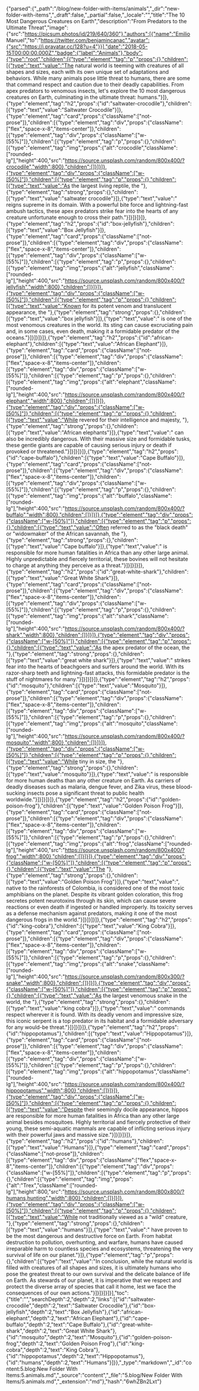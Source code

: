 {"parsed":{"_path":"/blog/new-folder-with-items/animals","_dir":"new-folder-with-items","_draft":false,"_partial":false,"_locale":"","title":"The 10 Most Dangerous Creatures on Earth","description":"From Predators to the Ultimate Threat","image":{"src":"https://picsum.photos/id/219/640/360"},"authors":[{"name":"Emilio Manuel","to":"https://twitter.com/benjamincanac","avatar":{"src":"https://i.pravatar.cc/128?u=4"}}],"date":"2018-05-15T00:00:00.000Z","badge":{"label":"Animals"},"body":{"type":"root","children":[{"type":"element","tag":"p","props":{},"children":[{"type":"text","value":"The natural world is teeming with creatures of all shapes and sizes, each with its own unique set of adaptations and behaviors. While many animals pose little threat to humans, there are some that command respect and caution due to their deadly capabilities. From apex predators to venomous insects, let's explore the 10 most dangerous creatures on Earth, culminating in the ultimate threat: humans."}]},{"type":"element","tag":"h2","props":{"id":"saltwater-crocodile"},"children":[{"type":"text","value":"Saltwater Crocodile"}]},{"type":"element","tag":"card","props":{"className":["not-prose"]},"children":[{"type":"element","tag":"div","props":{"className":["flex","space-x-8","items-center"]},"children":[{"type":"element","tag":"div","props":{"className":["w-[55%]"]},"children":[{"type":"element","tag":"p","props":{},"children":[{"type":"element","tag":"img","props":{"alt":"crocodile","className":["rounded-lg"],"height":400,"src":"https://source.unsplash.com/random/800x400/?crocodile","width":800},"children":[]}]}]},{"type":"element","tag":"div","props":{"className":["w-[50%]"]},"children":[{"type":"element","tag":"p","props":{},"children":[{"type":"text","value":"As the largest living reptile, the "},{"type":"element","tag":"strong","props":{},"children":[{"type":"text","value":"saltwater crocodile"}]},{"type":"text","value":" reigns supreme in its domain. With a powerful bite force and lightning-fast ambush tactics, these apex predators strike fear into the hearts of any creature unfortunate enough to cross their path."}]}]}]}]},{"type":"element","tag":"h2","props":{"id":"box-jellyfish"},"children":[{"type":"text","value":"Box Jellyfish"}]},{"type":"element","tag":"card","props":{"className":["not-prose"]},"children":[{"type":"element","tag":"div","props":{"className":["flex","space-x-8","items-center"]},"children":[{"type":"element","tag":"div","props":{"className":["w-[55%]"]},"children":[{"type":"element","tag":"p","props":{},"children":[{"type":"element","tag":"img","props":{"alt":"jellyfish","className":["rounded-lg"],"height":400,"src":"https://source.unsplash.com/random/800x400/?jellyfish","width":800},"children":[]}]}]},{"type":"element","tag":"div","props":{"className":["w-[50%]"]},"children":[{"type":"element","tag":"p","props":{},"children":[{"type":"text","value":"Known for its potent venom and translucent appearance, the "},{"type":"element","tag":"strong","props":{},"children":[{"type":"text","value":"box jellyfish"}]},{"type":"text","value":" is one of the most venomous creatures in the world. Its sting can cause excruciating pain and, in some cases, even death, making it a formidable predator of the oceans."}]}]}]}]},{"type":"element","tag":"h2","props":{"id":"african-elephant"},"children":[{"type":"text","value":"African Elephant"}]},{"type":"element","tag":"card","props":{"className":["not-prose"]},"children":[{"type":"element","tag":"div","props":{"className":["flex","space-x-8","items-center"]},"children":[{"type":"element","tag":"div","props":{"className":["w-[55%]"]},"children":[{"type":"element","tag":"p","props":{},"children":[{"type":"element","tag":"img","props":{"alt":"elephant","className":["rounded-lg"],"height":400,"src":"https://source.unsplash.com/random/800x400/?elephant","width":800},"children":[]}]}]},{"type":"element","tag":"div","props":{"className":["w-[50%]"]},"children":[{"type":"element","tag":"p","props":{},"children":[{"type":"text","value":"While revered for their intelligence and majesty, "},{"type":"element","tag":"strong","props":{},"children":[{"type":"text","value":"African elephants"}]},{"type":"text","value":" can also be incredibly dangerous. With their massive size and formidable tusks, these gentle giants are capable of causing serious injury or death if provoked or threatened."}]}]}]}]},{"type":"element","tag":"h2","props":{"id":"cape-buffalo"},"children":[{"type":"text","value":"Cape Buffalo"}]},{"type":"element","tag":"card","props":{"className":["not-prose"]},"children":[{"type":"element","tag":"div","props":{"className":["flex","space-x-8","items-center"]},"children":[{"type":"element","tag":"div","props":{"className":["w-[55%]"]},"children":[{"type":"element","tag":"p","props":{},"children":[{"type":"element","tag":"img","props":{"alt":"buffalo","className":["rounded-lg"],"height":400,"src":"https://source.unsplash.com/random/800x400/?buffalo","width":800},"children":[]}]}]},{"type":"element","tag":"div","props":{"className":["w-[50%]"]},"children":[{"type":"element","tag":"p","props":{},"children":[{"type":"text","value":"Often referred to as the \"black death\" or \"widowmaker\" of the African savannah, the "},{"type":"element","tag":"strong","props":{},"children":[{"type":"text","value":"Cape buffalo"}]},{"type":"text","value":" is responsible for more human fatalities in Africa than any other large animal. Highly unpredictable and fiercely territorial, these bovines will not hesitate to charge at anything they perceive as a threat."}]}]}]}]},{"type":"element","tag":"h2","props":{"id":"great-white-shark"},"children":[{"type":"text","value":"Great White Shark"}]},{"type":"element","tag":"card","props":{"className":["not-prose"]},"children":[{"type":"element","tag":"div","props":{"className":["flex","space-x-8","items-center"]},"children":[{"type":"element","tag":"div","props":{"className":["w-[55%]"]},"children":[{"type":"element","tag":"p","props":{},"children":[{"type":"element","tag":"img","props":{"alt":"shark","className":["rounded-lg"],"height":400,"src":"https://source.unsplash.com/random/800x400/?shark","width":800},"children":[]}]}]},{"type":"element","tag":"div","props":{"className":["w-[50%]"]},"children":[{"type":"element","tag":"p","props":{},"children":[{"type":"text","value":"As the apex predator of the ocean, the "},{"type":"element","tag":"strong","props":{},"children":[{"type":"text","value":"great white shark"}]},{"type":"text","value":" strikes fear into the hearts of beachgoers and surfers around the world. With its razor-sharp teeth and lightning-fast attacks, this formidable predator is the stuff of nightmares for many."}]}]}]}]},{"type":"element","tag":"h2","props":{"id":"mosquito"},"children":[{"type":"text","value":"Mosquito"}]},{"type":"element","tag":"card","props":{"className":["not-prose"]},"children":[{"type":"element","tag":"div","props":{"className":["flex","space-x-8","items-center"]},"children":[{"type":"element","tag":"div","props":{"className":["w-[55%]"]},"children":[{"type":"element","tag":"p","props":{},"children":[{"type":"element","tag":"img","props":{"alt":"mosquito","className":["rounded-lg"],"height":400,"src":"https://source.unsplash.com/random/800x400/?mosquito","width":800},"children":[]}]}]},{"type":"element","tag":"div","props":{"className":["w-[50%]"]},"children":[{"type":"element","tag":"p","props":{},"children":[{"type":"text","value":"While tiny in size, the "},{"type":"element","tag":"strong","props":{},"children":[{"type":"text","value":"mosquito"}]},{"type":"text","value":" is responsible for more human deaths than any other creature on Earth. As carriers of deadly diseases such as malaria, dengue fever, and Zika virus, these blood-sucking insects pose a significant threat to public health worldwide."}]}]}]}]},{"type":"element","tag":"h2","props":{"id":"golden-poison-frog"},"children":[{"type":"text","value":"Golden Poison Frog"}]},{"type":"element","tag":"card","props":{"className":["not-prose"]},"children":[{"type":"element","tag":"div","props":{"className":["flex","space-x-8","items-center"]},"children":[{"type":"element","tag":"div","props":{"className":["w-[55%]"]},"children":[{"type":"element","tag":"p","props":{},"children":[{"type":"element","tag":"img","props":{"alt":"frog","className":["rounded-lg"],"height":400,"src":"https://source.unsplash.com/random/800x400/?frog","width":800},"children":[]}]}]},{"type":"element","tag":"div","props":{"className":["w-[50%]"]},"children":[{"type":"element","tag":"p","props":{},"children":[{"type":"text","value":"The "},{"type":"element","tag":"strong","props":{},"children":[{"type":"text","value":"Golden Poison Frog"}]},{"type":"text","value":", native to the rainforests of Colombia, is considered one of the most toxic amphibians on the planet. Despite its vibrant golden coloration, this frog secretes potent neurotoxins through its skin, which can cause severe reactions or even death if ingested or handled improperly. Its toxicity serves as a defense mechanism against predators, making it one of the most dangerous frogs in the world."}]}]}]}]},{"type":"element","tag":"h2","props":{"id":"king-cobra"},"children":[{"type":"text","value":"King Cobra"}]},{"type":"element","tag":"card","props":{"className":["not-prose"]},"children":[{"type":"element","tag":"div","props":{"className":["flex","space-x-8","items-center"]},"children":[{"type":"element","tag":"div","props":{"className":["w-[55%]"]},"children":[{"type":"element","tag":"p","props":{},"children":[{"type":"element","tag":"img","props":{"alt":"snake","className":["rounded-lg"],"height":400,"src":"https://source.unsplash.com/random/800x300/?snake","width":800},"children":[]}]}]},{"type":"element","tag":"div","props":{"className":["w-[50%]"]},"children":[{"type":"element","tag":"p","props":{},"children":[{"type":"text","value":"As the largest venomous snake in the world, the "},{"type":"element","tag":"strong","props":{},"children":[{"type":"text","value":"king cobra"}]},{"type":"text","value":" commands respect wherever it is found. With its deadly venom and impressive size, this iconic serpent is a top predator in its habitat and a formidable adversary for any would-be threat."}]}]}]}]},{"type":"element","tag":"h2","props":{"id":"hippopotamus"},"children":[{"type":"text","value":"Hippopotamus"}]},{"type":"element","tag":"card","props":{"className":["not-prose"]},"children":[{"type":"element","tag":"div","props":{"className":["flex","space-x-8","items-center"]},"children":[{"type":"element","tag":"div","props":{"className":["w-[55%]"]},"children":[{"type":"element","tag":"p","props":{},"children":[{"type":"element","tag":"img","props":{"alt":"hippopotamus","className":["rounded-lg"],"height":400,"src":"https://source.unsplash.com/random/800x400/?hippopotamus","width":800},"children":[]}]}]},{"type":"element","tag":"div","props":{"className":["w-[50%]"]},"children":[{"type":"element","tag":"p","props":{},"children":[{"type":"text","value":"Despite their seemingly docile appearance, hippos are responsible for more human fatalities in Africa than any other large animal besides mosquitoes. Highly territorial and fiercely protective of their young, these semi-aquatic mammals are capable of inflicting serious injury with their powerful jaws and massive size."}]}]}]}]},{"type":"element","tag":"h2","props":{"id":"humans"},"children":[{"type":"text","value":"Humans"}]},{"type":"element","tag":"card","props":{"className":["not-prose"]},"children":[{"type":"element","tag":"div","props":{"className":["flex","space-x-8","items-center"]},"children":[{"type":"element","tag":"div","props":{"className":["w-[55%]"]},"children":[{"type":"element","tag":"p","props":{},"children":[{"type":"element","tag":"img","props":{"alt":"Trex","className":["rounded-lg"],"height":800,"src":"https://source.unsplash.com/random/800x800/?humans,hunting","width":800},"children":[]}]}]},{"type":"element","tag":"div","props":{"className":["w-[50%]"]},"children":[{"type":"element","tag":"p","props":{},"children":[{"type":"text","value":"While not traditionally viewed as a \"wild\" creature, "},{"type":"element","tag":"strong","props":{},"children":[{"type":"text","value":"humans"}]},{"type":"text","value":" have proven to be the most dangerous and destructive force on Earth. From habitat destruction to pollution, overhunting, and warfare, humans have caused irreparable harm to countless species and ecosystems, threatening the very survival of life on our planet."}]},{"type":"element","tag":"p","props":{},"children":[{"type":"text","value":"In conclusion, while the natural world is filled with creatures of all shapes and sizes, it is ultimately humans who pose the greatest threat to our own survival and the delicate balance of life on Earth. As stewards of our planet, it is imperative that we respect and protect the diverse array of species that call it home, lest we face the consequences of our own actions."}]}]}]}]}],"toc":{"title":"","searchDepth":2,"depth":2,"links":[{"id":"saltwater-crocodile","depth":2,"text":"Saltwater Crocodile"},{"id":"box-jellyfish","depth":2,"text":"Box Jellyfish"},{"id":"african-elephant","depth":2,"text":"African Elephant"},{"id":"cape-buffalo","depth":2,"text":"Cape Buffalo"},{"id":"great-white-shark","depth":2,"text":"Great White Shark"},{"id":"mosquito","depth":2,"text":"Mosquito"},{"id":"golden-poison-frog","depth":2,"text":"Golden Poison Frog"},{"id":"king-cobra","depth":2,"text":"King Cobra"},{"id":"hippopotamus","depth":2,"text":"Hippopotamus"},{"id":"humans","depth":2,"text":"Humans"}]}},"_type":"markdown","_id":"content:5.blog:New Folder With Items:5.animals.md","_source":"content","_file":"5.blog/New Folder With Items/5.animals.md","_extension":"md"},"hash":"6whZBn2Lxt"}